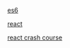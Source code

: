 
[es6 ](https://www.taniarascia.com/es6-syntax-and-feature-overview/)

[react ](https://www.taniarascia.com/getting-started-with-react/)


[react crash course](https://www.youtube.com/watch?v=sBws8MSXN7A&ab_channel=TraversyMedia)
